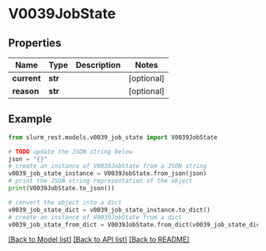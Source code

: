 # V0039JobState


## Properties

Name | Type | Description | Notes
------------ | ------------- | ------------- | -------------
**current** | **str** |  | [optional] 
**reason** | **str** |  | [optional] 

## Example

```python
from slurm_rest.models.v0039_job_state import V0039JobState

# TODO update the JSON string below
json = "{}"
# create an instance of V0039JobState from a JSON string
v0039_job_state_instance = V0039JobState.from_json(json)
# print the JSON string representation of the object
print(V0039JobState.to_json())

# convert the object into a dict
v0039_job_state_dict = v0039_job_state_instance.to_dict()
# create an instance of V0039JobState from a dict
v0039_job_state_from_dict = V0039JobState.from_dict(v0039_job_state_dict)
```
[[Back to Model list]](../README.md#documentation-for-models) [[Back to API list]](../README.md#documentation-for-api-endpoints) [[Back to README]](../README.md)


